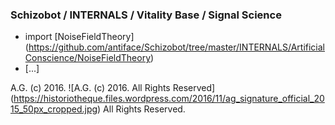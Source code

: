 ### Schizobot / INTERNALS / Vitality Base / Signal Science
* import [NoiseFieldTheory] (https://github.com/antiface/Schizobot/tree/master/INTERNALS/ArtificialConscience/NoiseFieldTheory)
* [...]

A.G. (c) 2016. ![A.G. (c) 2016. All Rights Reserved]
(https://historiotheque.files.wordpress.com/2016/11/ag_signature_official_2015_50px_cropped.jpg) All Rights Reserved.
